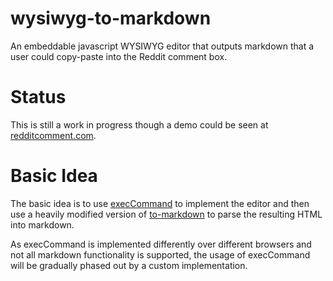wysiwyg-to-markdown 
===================

An embeddable javascript WYSIWYG editor that outputs markdown that a user could copy-paste into the Reddit comment box. 

Status
======
This is still a work in progress though a demo could be seen at [redditcomment.com](http://redditcomment.com).

Basic Idea
==========
The basic idea is to use [execCommand](https://developer.mozilla.org/en-US/docs/Web/API/document.execCommand) to implement the editor and then use a heavily modified version of [to-markdown](https://github.com/domchristie/to-markdown) to parse the resulting HTML into markdown.

As execCommand is implemented differently over different browsers and not all markdown functionality is supported, the usage of execCommand will be gradually phased out by a custom implementation.


